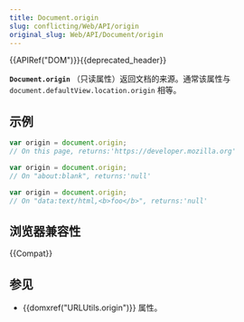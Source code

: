 ```yaml
---
title: Document.origin
slug: conflicting/Web/API/origin
original_slug: Web/API/Document/origin
---
```


{{APIRef("DOM")}}{{deprecated_header}}

**`Document.origin`** （只读属性）返回文档的来源。通常该属性与 `document.defaultView.location.origin` 相等。

## 示例

```js
var origin = document.origin;
// On this page, returns:'https://developer.mozilla.org'

var origin = document.origin;
// On "about:blank", returns:'null'

var origin = document.origin;
// On "data:text/html,<b>foo</b>", returns:'null'
```

## 浏览器兼容性

{{Compat}}

## 参见

- {{domxref("URLUtils.origin")}} 属性。
